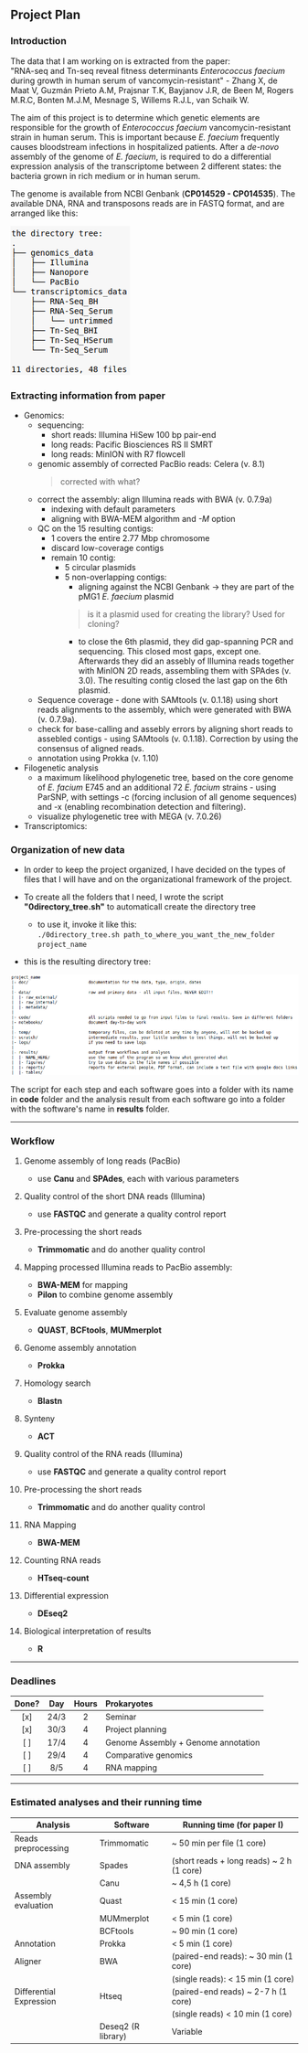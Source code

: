 ## Project Plan

### Introduction

The data that I am working on is extracted from the paper:  
"RNA-seq and Tn-seq reveal fitness determinants *Enterococcus faecium* during growth in human serum of vancomycin-resistant" - Zhang X, de Maat V, Guzmán Prieto A.M, Prajsnar T.K, Bayjanov J.R, de Been M, Rogers M.R.C, Bonten M.J.M, Mesnage S, Willems R.J.L, van Schaik W.  
  
The aim of this project is to determine which genetic elements are responsible for the growth of *Enterococcus faecium* vancomycin-resistant strain in human serum. This is important because *E. faecium* frequently causes bloodstream infections in hospitalized patients. After a *de-novo* assembly of the genome of *E. faecium*, is required to do a differential expression analysis of the transcriptome between 2 different states: the bacteria grown in rich medium or in human serum.  
  
The genome is available from NCBI Genbank (**CP014529 - CP014535**). The available DNA, RNA and transposons reads are in FASTQ format, and are arranged like this:    
  
![directory_tree](https://github.com/FerallOut/2020.03_GenomeAnalysisCourse/blob/master/notebooks/images/short_data_dir_tree.png)  
  
### Extracting information from paper  
- Genomics:  
    - sequencing:  
        - short reads: Illumina HiSew 100 bp pair-end  
        - long reads: Pacific Biosciences RS II SMRT  
        - long reads: MinION with R7 flowcell   
    - genomic assembly of corrected PacBio reads: Celera (v. 8.1)
        > corrected with what?  
    - correct the assembly: align Illumina reads with BWA (v. 0.7.9a)  
        - indexing with default parameters  
        - aligning with BWA-MEM algorithm and *-M* option  
    - QC on the 15 resulting contigs:  
        - 1 covers the entire 2.77 Mbp chromosome  
        - discard low-coverage contigs  
        - remain 10 contig:  
            - 5 circular plasmids   
            - 5 non-overlapping contigs:  
                - aligning against the NCBI Genbank -> they are part of the pMG1 *E. faecium* plasmid  
                > is it a plasmid used for creating the library? Used for cloning?  
                - to close the 6th plasmid, they did gap-spanning PCR and sequencing. This closed most gaps, except one. Afterwards they did an assebly of Illumina reads together with MinION 2D reads, assembling them with SPAdes (v. 3.0). The resulting contig closed the last gap on the 6th plasmid.  
    - Sequence coverage - done with SAMtools (v. 0.1.18) using short reads alignments to the assembly, which were generated with BWA (v. 0.7.9a).   
    - check for base-calling and assebly errors by aligning short reads to assebled contigs - using SAMtools (v. 0.1.18). Correction by using the consensus of aligned reads.  
    - annotation using Prokka (v. 1.10)  
- Filogenetic analysis  
    - a maximum likelihood phylogenetic tree, based on the core genome of *E. facium* E745 and an additional 72 *E. facium* strains - using ParSNP, with settings -c (forcing inclusion of all genome sequences) and -x (enabling recombination detection and filtering).
    - visualize phylogenetic tree with MEGA (v. 7.0.26)
- Transcriptomics:  
  
### Organization of new data  
  
- In order to keep the project organized, I have decided on the types of files that I will have and on the organizational framework of the project.  
- To create all the folders that I need, I wrote the script **"0directory_tree.sh"** to automaticall create the directory tree  
    - to use it, invoke it like this:   
`./0directory_tree.sh path_to_where_you_want_the_new_folder project_name`  
  
- this is the resulting directory tree:  
  
![New_dir_tree](https://github.com/FerallOut/2020.03_GenomeAnalysisCourse/blob/master/notebooks/images/organiz_dir_tree2.png)  
<!-- ![](images/long_data_dir_tree2.png) -->  
  
The script for each step and each software goes into a folder with its name in **code** folder and the analysis result from each software go into a folder with the software's name in **results** folder.
*** 

### Workflow  
  
1. Genome assembly of long reads (PacBio)  
    - use **Canu** and **SPAdes**, each with various parameters     
2. Quality control of the short DNA reads (Illumina)  
    - use **FASTQC** and generate a quality control report  
3. Pre-processing the short reads    
    - **Trimmomatic** and do another quality control  
4. Mapping processed Illumina reads to PacBio assembly:  
    - **BWA-MEM** for mapping   
    - **Pilon** to combine genome assembly  
5. Evaluate genome assembly  
    - **QUAST**, **BCFtools**, **MUMmerplot**  
6. Genome assembly annotation  
    - **Prokka**   
7. Homology search  
    - **Blastn**   
8. Synteny  
    - **ACT**  
  
9. Quality control of the RNA reads (Illumina)  
    - use **FASTQC** and generate a quality control report  
10. Pre-processing the short reads    
    - **Trimmomatic** and do another quality control  
11. RNA Mapping  
    - **BWA-MEM**  
12. Counting RNA reads  
    - **HTseq-count**  
13. Differential expression   
    - **DEseq2**  
14. Biological interpretation of results  
    - **R**  
***  
  
### Deadlines 

|Done?|Day| Hours | Prokaryotes|
|:---:|:---:|:---:|:------|
|[x]|24/3 | 2 |Seminar|
|[x]|30/3 |4 |Project planning|
|[ ]|17/4 |4 |Genome Assembly + Genome annotation |
|[ ]|29/4 |4 |Comparative genomics|
|[ ]|8/5 |4| RNA mapping |  

***  
  
### Estimated analyses and their running time  
  
| Analysis | Software |Running time (for paper I)|
|------|------|------|
| Reads preprocessing | Trimmomatic | ~ 50 min per file (1 core) |
| DNA assembly | Spades | (short reads + long reads) ~ 2 h (1 core) |
|  | Canu | ~ 4,5 h (1 core) |
| Assembly evaluation | Quast | < 15 min (1 core) |
|  | MUMmerplot | < 5 min (1 core) |
|  | BCFtools | ~ 90 min (1 core) |
| Annotation | Prokka | < 5 min (1 core) |
| Aligner | BWA | (paired-end reads): ~ 30 min (1 core) |
|  |  | (single reads): < 15 min (1 core) |
| Differential Expression | Htseq | (paired-end reads) ~ 2-7 h (1 core) |
|  |  | (single reads) < 10 min (1 core) |
|  | Deseq2 (R library) | Variable |
